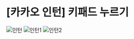 # [카카오 인턴] 키패드 누르기

![인턴](https://user-images.githubusercontent.com/63354527/106847527-6ce50800-66f2-11eb-9b82-a81a2a918c55.PNG)
![인턴1](https://user-images.githubusercontent.com/63354527/106847529-6eaecb80-66f2-11eb-8027-ebefd3e18aa4.PNG)
![인턴2](https://user-images.githubusercontent.com/63354527/106847534-70788f00-66f2-11eb-8641-cdbf8ed97075.PNG)
